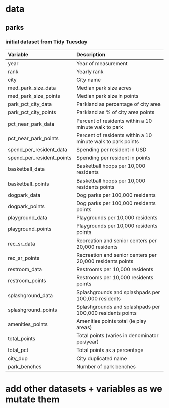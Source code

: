 # data

## parks
### initial dataset from Tidy Tuesday

|Variable         |Description |
|:----------------|:-----------|
|year             | Year of measurement |
|rank             | Yearly rank  |
|city             | City name |
|med_park_size_data	| Median park size acres |
|med_park_size_points | Median park size in points |
|park_pct_city_data | Parkland as percentage of city area |
|park_pct_city_points | Parkland as % of city area points |
|pct_near_park_data	| Percent of residents within a 10 minute walk to park |
|pct_near_park_points	|	Percent of residents within a 10 minute walk to park points|
|spend_per_resident_data	|	Spending per resident in USD|
|spend_per_resident_points	|	Spending per resident in points|
|basketball_data	|	Basketball hoops per 10,000 residents|
|basketball_points	|	Basketball hoops per 10,000 residents points|
|dogpark_data	|	Dog parks per 100,000 residents|
|dogpark_points	|	Dog parks per 100,000 residents points|
|playground_data	|	Playgrounds per 10,000 residents|
|playground_points	|	Playgrounds per 10,000 residents points|
|rec_sr_data	|	Recreation and senior centers per 20,000 residents|
|rec_sr_points	|	Recreation and senior centers per 20,000 residents points|
|restroom_data	|	Restrooms per 10,000 residents|
|restroom_points	|	Restrooms per 10,000 residents points|
|splashground_data	|	Splashgrounds and splashpads per 100,000 residents|
|splashground_points	|	Splashgrounds and splashpads per 100,000 residents points|
|amenities_points	|	Amenities points total (ie play areas)|
|total_points	|	Total points (varies in denominator per/year)|
|total_pct	|	Total points as a percentage|
|city_dup	|	City duplicated name|
|park_benches	|	Number of park benches|

# add other datasets + variables as we mutate them 
